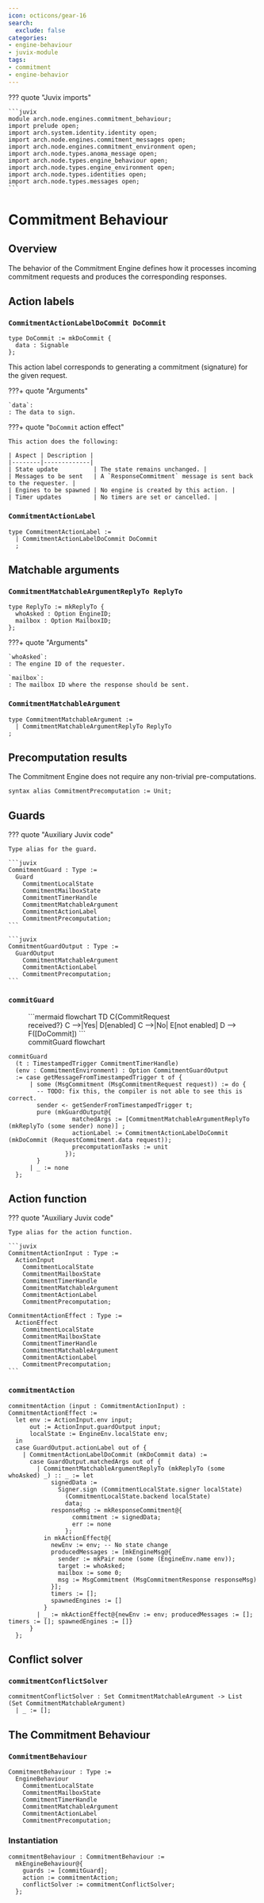 ```yaml
---
icon: octicons/gear-16
search:
  exclude: false
categories:
- engine-behaviour
- juvix-module
tags:
- commitment
- engine-behavior
---
```


??? quote "Juvix imports"

    ```juvix
    module arch.node.engines.commitment_behaviour;
    import prelude open;
    import arch.system.identity.identity open;
    import arch.node.engines.commitment_messages open;
    import arch.node.engines.commitment_environment open;
    import arch.node.types.anoma_message open;
    import arch.node.types.engine_behaviour open;
    import arch.node.types.engine_environment open;
    import arch.node.types.identities open;
    import arch.node.types.messages open;
    ```

# Commitment Behaviour

## Overview

The behavior of the Commitment Engine defines how it processes incoming
commitment requests and produces the corresponding responses.

## Action labels

### `CommitmentActionLabelDoCommit DoCommit`

```juvix
type DoCommit := mkDoCommit {
  data : Signable
};
```

This action label corresponds to generating a commitment (signature) for the
given request.

???+ quote "Arguments"

    `data`:
    : The data to sign.

???+ quote "`DoCommit` action effect"

    This action does the following:

    | Aspect | Description |
    |--------|-------------|
    | State update          | The state remains unchanged. |
    | Messages to be sent   | A `ResponseCommitment` message is sent back to the requester. |
    | Engines to be spawned | No engine is created by this action. |
    | Timer updates         | No timers are set or cancelled. |

### `CommitmentActionLabel`

```juvix
type CommitmentActionLabel :=
  | CommitmentActionLabelDoCommit DoCommit
  ;
```

## Matchable arguments

### `CommitmentMatchableArgumentReplyTo ReplyTo`

```juvix
type ReplyTo := mkReplyTo {
  whoAsked : Option EngineID;
  mailbox : Option MailboxID;
};
```

???+ quote "Arguments"

    `whoAsked`:
    : The engine ID of the requester.

    `mailbox`:
    : The mailbox ID where the response should be sent.

### `CommitmentMatchableArgument`

```juvix
type CommitmentMatchableArgument :=
  | CommitmentMatchableArgumentReplyTo ReplyTo
;
```

## Precomputation results

The Commitment Engine does not require any non-trivial pre-computations.

```juvix
syntax alias CommitmentPrecomputation := Unit;
```

## Guards

??? quote "Auxiliary Juvix code"

    Type alias for the guard.

    ```juvix
    CommitmentGuard : Type :=
      Guard
        CommitmentLocalState
        CommitmentMailboxState
        CommitmentTimerHandle
        CommitmentMatchableArgument
        CommitmentActionLabel
        CommitmentPrecomputation;
    ```

    ```juvix
    CommitmentGuardOutput : Type :=
      GuardOutput
        CommitmentMatchableArgument
        CommitmentActionLabel
        CommitmentPrecomputation;
    ```

### `commitGuard`

<figure markdown>
```mermaid
flowchart TD
    C{CommitRequest<br>received?}
    C -->|Yes| D[enabled]
    C -->|No| E[not enabled]
    D --> F([DoCommit])
```
<figcaption>commitGuard flowchart</figcaption>
</figure>

<!-- --8<-- [start:commitGuard] -->
```juvix
commitGuard
  (t : TimestampedTrigger CommitmentTimerHandle)
  (env : CommitmentEnvironment) : Option CommitmentGuardOutput
  := case getMessageFromTimestampedTrigger t of {
      | some (MsgCommitment (MsgCommitmentRequest request)) := do {
        -- TODO: fix this, the compiler is not able to see this is correct.
        sender <- getSenderFromTimestampedTrigger t;
        pure (mkGuardOutput@{
                  matchedArgs := [CommitmentMatchableArgumentReplyTo (mkReplyTo (some sender) none)] ;
                  actionLabel := CommitmentActionLabelDoCommit (mkDoCommit (RequestCommitment.data request));
                  precomputationTasks := unit
                });
        }
      | _ := none
  };
```
<!-- --8<-- [end:commitGuard] -->

## Action function

??? quote "Auxiliary Juvix code"

    Type alias for the action function.

    ```juvix
    CommitmentActionInput : Type :=
      ActionInput
        CommitmentLocalState
        CommitmentMailboxState
        CommitmentTimerHandle
        CommitmentMatchableArgument
        CommitmentActionLabel
        CommitmentPrecomputation;

    CommitmentActionEffect : Type :=
      ActionEffect
        CommitmentLocalState
        CommitmentMailboxState
        CommitmentTimerHandle
        CommitmentMatchableArgument
        CommitmentActionLabel
        CommitmentPrecomputation;
    ```

### `commitmentAction`

<!-- --8<-- [start:commitmentAction] -->
```juvix
commitmentAction (input : CommitmentActionInput) : CommitmentActionEffect :=
  let env := ActionInput.env input;
      out := ActionInput.guardOutput input;
      localState := EngineEnv.localState env;
  in
  case GuardOutput.actionLabel out of {
    | CommitmentActionLabelDoCommit (mkDoCommit data) :=
      case GuardOutput.matchedArgs out of {
        | CommitmentMatchableArgumentReplyTo (mkReplyTo (some whoAsked) _) :: _ := let
            signedData :=
              Signer.sign (CommitmentLocalState.signer localState)
                (CommitmentLocalState.backend localState)
                data;
            responseMsg := mkResponseCommitment@{
                  commitment := signedData;
                  err := none
                };
          in mkActionEffect@{
            newEnv := env; -- No state change
            producedMessages := [mkEngineMsg@{
              sender := mkPair none (some (EngineEnv.name env));
              target := whoAsked;
              mailbox := some 0;
              msg := MsgCommitment (MsgCommitmentResponse responseMsg)
            }];
            timers := [];
            spawnedEngines := []
          }
        | _ := mkActionEffect@{newEnv := env; producedMessages := []; timers := []; spawnedEngines := []}
      }
  };
```
<!-- --8<-- [end:commitmentAction] -->

## Conflict solver

### `commitmentConflictSolver`

```juvix
commitmentConflictSolver : Set CommitmentMatchableArgument -> List (Set CommitmentMatchableArgument)
  | _ := [];
```

## The Commitment Behaviour

### `CommitmentBehaviour`

<!-- --8<-- [start:CommitmentBehaviour] -->
```juvix
CommitmentBehaviour : Type :=
  EngineBehaviour
    CommitmentLocalState
    CommitmentMailboxState
    CommitmentTimerHandle
    CommitmentMatchableArgument
    CommitmentActionLabel
    CommitmentPrecomputation;
```
<!-- --8<-- [end:CommitmentBehaviour] -->

### Instantiation

<!-- --8<-- [start:commitmentBehaviour] -->
```juvix
commitmentBehaviour : CommitmentBehaviour :=
  mkEngineBehaviour@{
    guards := [commitGuard];
    action := commitmentAction;
    conflictSolver := commitmentConflictSolver;
  };
```
<!-- --8<-- [end:commitmentBehaviour] -->
